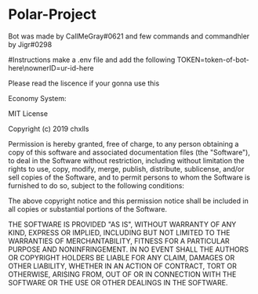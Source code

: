 # Polar-Project

Bot was made by CallMeGray#0621 and few commands and commandhler by Jigr#0298

#Instructions make a .env file and add the following TOKEN=token-of-bot-here\nownerID=ur-id-here

Please read the liscence if your gonna use this


Economy System:

MIT License

Copyright (c) 2019 chxlls

Permission is hereby granted, free of charge, to any person obtaining a copy
of this software and associated documentation files (the "Software"), to deal
in the Software without restriction, including without limitation the rights
to use, copy, modify, merge, publish, distribute, sublicense, and/or sell
copies of the Software, and to permit persons to whom the Software is
furnished to do so, subject to the following conditions:

The above copyright notice and this permission notice shall be included in all
copies or substantial portions of the Software.

THE SOFTWARE IS PROVIDED "AS IS", WITHOUT WARRANTY OF ANY KIND, EXPRESS OR
IMPLIED, INCLUDING BUT NOT LIMITED TO THE WARRANTIES OF MERCHANTABILITY,
FITNESS FOR A PARTICULAR PURPOSE AND NONINFRINGEMENT. IN NO EVENT SHALL THE
AUTHORS OR COPYRIGHT HOLDERS BE LIABLE FOR ANY CLAIM, DAMAGES OR OTHER
LIABILITY, WHETHER IN AN ACTION OF CONTRACT, TORT OR OTHERWISE, ARISING FROM,
OUT OF OR IN CONNECTION WITH THE SOFTWARE OR THE USE OR OTHER DEALINGS IN THE
SOFTWARE.
